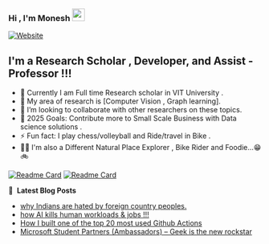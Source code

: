 ### Hi , I'm Monesh  <img src="https://media.giphy.com/media/hvRJCLFzcasrR4ia7z/giphy.gif" width="25px"></a>



[![Website](https://img.shields.io/website?label=moneshj.github.io&style=for-the-badge&url=https%3A%2F%2Fmoneshj.github.io)](https://moneshj.github.io/)
## I'm a Research Scholar , Developer, and Assist - Professor !!!

- 🔭 Currently I am Full time Research scholar in VIT University .
- 🌱 My area of research is [Computer Vision , Graph learning].
- 👯 I’m looking to collaborate with other researchers on these topics. 
- 🥅 2025 Goals: Contribute more to Small Scale Business with Data science solutions .
- ⚡ Fun fact: I play chess/volleyball and Ride/travel in Bike .
- 🍗🧆 I'm also a Different Natural Place Explorer , Bike Rider and Foodie...😁🚲

[![Readme Card](https://github-readme-stats.vercel.app/api/pin/?username=moneshj&repo=Quantum_world)](https://github.com/moneshj/moneshj)
[![Readme Card](https://github-readme-stats.vercel.app/api/pin/?username=moneshj&repo=Tamil_Thirukural_Analysis)](https://github.com/moneshj/moneshj)


📕 &nbsp;**Latest Blog Posts**
<!-- BLOG-POST-LIST:START -->
- [why Indians are hated by foreign country peoples.](https://dev.to/moneshj/why-indians-are-hated-by-foreign-country-peoples-5090)
- [how AI kills human workloads &amp; jobs !!!](https://dev.to/moneshj/how-ai-kills-human-workloads-jobs--k4b)
- [How I built one of the top 20 most used Github Actions](https://www.gautamkrishnar.com/how-i-built-one-of-the-top-20-most-used-github-actions/)
- [Microsoft Student Partners &lpar;Ambassadors&rpar; – Geek is the new rockstar](https://www.gautamkrishnar.com/microsoft-student-partners/)
<!-- BLOG-POST-LIST:END -->
